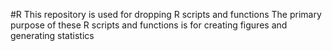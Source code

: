 #R
This repository is used for dropping R scripts and functions
The primary purpose of these R scripts and functions is for creating figures and generating statistics 
